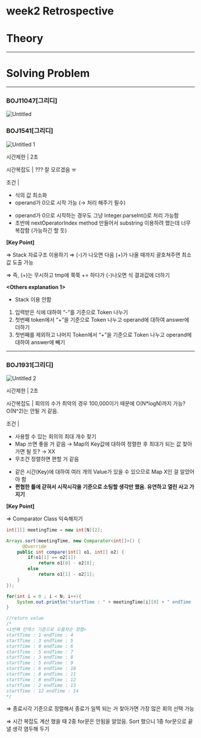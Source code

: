 # week2 Retrospective

# Theory

---

# Solving Problem

---

### BOJ11047[그리디]

![Untitled](https://user-images.githubusercontent.com/62997391/177955979-57ee602a-b2d6-4372-97a9-da2d35977b9c.png)

### BOJ1541[그리디]

![Untitled 1](https://user-images.githubusercontent.com/62997391/177955989-c8b05129-e7bc-4368-9e34-6dd7f103d232.png)

**<Analysis before Solving>**

시간제한 | 2초

시간복잡도 | ??? 잘 모르겠음 ㅠ

조건 |

- 식의 값 최소화
- operand가 0으로 시작 가능 (→ 처리 해주기 필수)

**<Retrospective after Solving>**

- operand가 0으로 시작하는 경우도 그냥 Integer.parseInt()로 처리 가능함
- 초반에 nextOperatorIndex method 만들어서 substring 이용하려 했는데 너무 복잡함 (가능하긴 할 듯)

**[Key Point]**

⇒ Stack 자료구조 이용하기
⇒ (-)가 나오면 다음 (+)가 나올 때까지 괄호쳐주면 최소값 도출 가능

⇒ 즉, (+)는 무시하고 tmp에 쭉쭉 += 하다가 (-)나오면 식 결과값에 더하기

**<Others explanation 1>**

- Stack 이용 안함
1. 입력받은 식에 대하여 “-”를 기준으로 Token 나누기
2. 첫번째 token에서 “+”을 기준으로 Token 나누고 operand에 대하여 answer에 더하기
3. 첫번째를 제외하고 나머지 Token에서 “+”을 기준으로 Token 나누고 operand에 대하여 answer에 빼기


---

### BOJ1931[그리디]

![Untitled 2](https://user-images.githubusercontent.com/62997391/178148224-35dba083-5a65-4682-b52c-0716bb03d329.png)

      
**<Analysis before Solving>**

시간제한 | 2초

시간복잡도 | 회의의 수가 최악의 경우 100,000이기 때문에 O(N*logN)까지 가능? O(N^2)는 안될 거 같음.

조건 | 

- 사용할 수 있는 회의의 최대 개수 찾기
- Map 쓰면 좋을 거 같음 → Map의 Key값에 대하여 정렬한 후 최대가 되는 값 찾아가면 될 듯? → XX
- 무조건 정렬하면 편할 거 같음

      
**<Retrospective after Solving>**

- 같은 시간(Key)에 대하여 여러 개의 Value가 있을 수 있으므로 Map X인 걸 알았어야 함
- **편협한 틀에 갇혀서 시작시각을 기준으로 소팅할 생각만 했음. 유연하고 열린 사고 가지기**

**[Key Point]**

⇒ Comparator Class 익숙해지기

```java
int[][] meetingTime = new int[N][2];

Arrays.sort(meetingTime, new Comparator<int[]>() {
      @Override
    public int compare(int[] o1, int[] o2) {
        if(o1[1] == o2[1])
            return o1[0] - o2[0];
        else
            return o1[1] - o2[1];
    }
});

for(int i = 0 ; i < N; i++){
    System.out.println("startTime : " + meetingTime[i][0] + " endTime : " + meetingTime[i][1]);
}
```

```java
//return value
/*
<1번째 인덱스 기준으로 오름차순 정렬>
startTime : 1 endTime : 4
startTime : 3 endTime : 5
startTime : 0 endTime : 6
startTime : 5 endTime : 7
startTime : 3 endTime : 8
startTime : 5 endTime : 9
startTime : 6 endTime : 10
startTime : 8 endTime : 11
startTime : 8 endTime : 12
startTime : 2 endTime : 13
startTime : 12 endTime : 14
*/
```

⇒ 종료시각 기준으로 정렬해서 종료가 일찍 되는 거 찾아가면 가장 많은 회의 선택 가능

⇒ 시간 복잡도 계산 했을 때 2중 for문은 안됨을 알았음. Sort 했으니 1중 for문으로 끝낼 생각 염두해 두기
